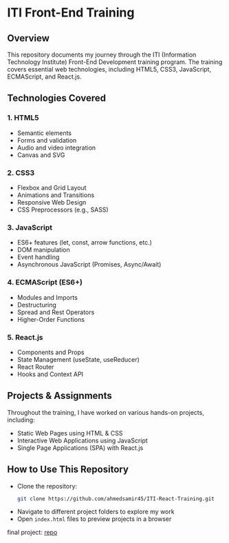 # ITI Front-End Training

## Overview
This repository documents my journey through the ITI (Information Technology Institute) Front-End Development training program. The training covers essential web technologies, including HTML5, CSS3, JavaScript, ECMAScript, and React.js.

## Technologies Covered

### 1. HTML5
- Semantic elements
- Forms and validation
- Audio and video integration
- Canvas and SVG

### 2. CSS3
- Flexbox and Grid Layout
- Animations and Transitions
- Responsive Web Design
- CSS Preprocessors (e.g., SASS)

### 3. JavaScript
- ES6+ features (let, const, arrow functions, etc.)
- DOM manipulation
- Event handling
- Asynchronous JavaScript (Promises, Async/Await)

### 4. ECMAScript (ES6+)
- Modules and Imports
- Destructuring
- Spread and Rest Operators
- Higher-Order Functions

### 5. React.js
- Components and Props
- State Management (useState, useReducer)
- React Router
- Hooks and Context API

## Projects & Assignments
Throughout the training, I have worked on various hands-on projects, including:
- Static Web Pages using HTML & CSS
- Interactive Web Applications using JavaScript
- Single Page Applications (SPA) with React.js

## How to Use This Repository
- Clone the repository:  
  ```sh
  git clone https://github.com/ahmedsamir45/ITI-React-Training.git
  ```
- Navigate to different project folders to explore my work
- Open `index.html` files to preview projects in a browser

final project: [repo](https://github.com/ahmedsamir45/UR_Store)

